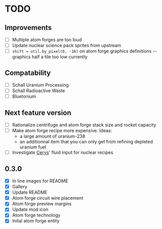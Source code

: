 # TODO

## Improvements

- [ ] Multiple atom forges are too loud
- [ ] Update nuclear science pack sprites from upstream
- [ ] `shift = util.by_pixel(0, -16)` on atom forge graphics definitions -- graphics half a tile too low currently

## Compatability

- [ ] Schall Uranium Processing
- [ ] Schall Radioactive Waste
- [ ] Bluetonium

## Next feature version

- [ ] Rationalize centrifuge and atom forge stack size and rocket capacity
- [ ] Make atom forge recipe more expensive. Ideas:
  * a large amount of uranium-238
  * an additionnal item that you can only get from refining depleted uranium fuel
- [ ] Investigate [Cerys](https://mods.factorio.com/mod/Cerys-Moon-of-Fulgora)' fluid input for nuclear recipes

## 0.3.0

- [X] In line images for README
- [X] Gallery
- [X] Update README
- [X] Atom forge circuit wire placement
- [X] Atom forge preview margins
- [X] Update mod icon
- [X] Atom forge technology
- [X] Inital atom forge entity
